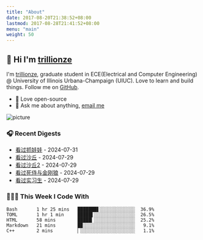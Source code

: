 ```yaml
---
title: "About"
date: 2017-08-20T21:38:52+08:00
lastmod: 2017-08-28T21:41:52+08:00
menu: "main"
weight: 50
---
```


## 👋 Hi I'm [trillionze](https://www.trillionze.com)

I'm [trillionze](https://www.trillionze.com), graduate student in ECE(Electrical and Computer Engineering) @ University of Illinois Urbana-Champaign (UIUC). Love to learn and build things. Follow me on [GitHub](https://github.com/trillionze).

- 💼 Love open-source
- 💬 Ask me about anything, [email me](trillionze@163.com)

![picture](https://image.pseudoyu.com/images/dino.gif)

### 🎧 Recent Digests

<!-- douban starts -->
* <a href='http://movie.douban.com/subject/36653918/' target='_blank'>看过抓娃娃</a> - 2024-07-31
* <a href='http://movie.douban.com/subject/3001114/' target='_blank'>看过沙丘</a> - 2024-07-29
* <a href='http://movie.douban.com/subject/35575567/' target='_blank'>看过沙丘2</a> - 2024-07-29
* <a href='http://movie.douban.com/subject/26957900/' target='_blank'>看过死侍与金刚狼</a> - 2024-07-29
* <a href='http://movie.douban.com/subject/10594965/' target='_blank'>看过实习生</a> - 2024-07-29
<!-- douban ends -->

### 👨🏻‍💻 This Week I Code With

<!-- code_time starts -->

```text
Bash       1 hr 25 mins   ███████▋░░░░░░░░░░░░░  36.9%
TOML       1 hr 1 min     █████▌░░░░░░░░░░░░░░░  26.5%
HTML       58 mins        █████▎░░░░░░░░░░░░░░░  25.2%
Markdown   21 mins        █▉░░░░░░░░░░░░░░░░░░░   9.1%
C++        2 mins         ▏░░░░░░░░░░░░░░░░░░░░   1.1%
```

<!-- code_time ends -->